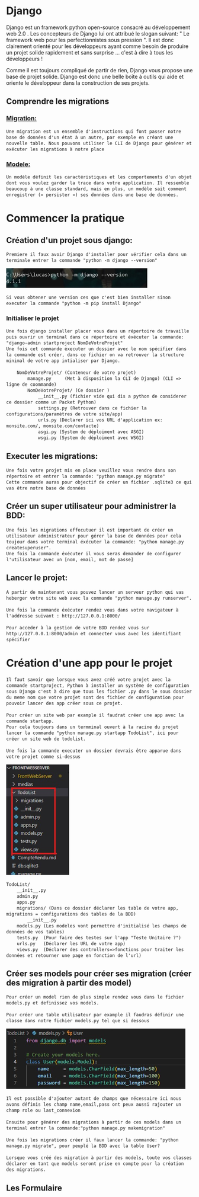 # Django 
 Django est un framework python open-source consacré au développement web 2.0 . Les concepteurs de Django lui ont attribué le slogan suivant: " Le framework web pour les perfectionnistes sous pression ". Il est donc clairement orienté pour les développeurs ayant comme besoin de produire un projet solide rapidement et sans surprise ... c'est à dire à tous les développeurs !

Comme il est toujours compliqué de partir de rien, Django vous propose une base de projet solide. Django est donc une belle boîte à outils qui aide et oriente le développeur dans la construction de ses projets. 

## Comprendre les migrations
### [Migration:](https://openclassrooms.com/fr/courses/7172076-debutez-avec-le-framework-django/7515281-sauvegardez-des-donnees-dans-une-base-de-donnees-avec-un-modele-et-une-migration#ui-id-8)
    Une migration est un ensemble d'instructions qui font passer notre base de données d'un état à un autre, par exemple en créant une nouvelle table. Nous pouvons utiliser le CLI de Django pour générer et exécuter les migrations à notre place

### [Modele:](https://openclassrooms.com/fr/courses/7172076-debutez-avec-le-framework-django/7515281-sauvegardez-des-donnees-dans-une-base-de-donnees-avec-un-modele-et-une-migration#ui-id-8)
    Un modèle définit les caractéristiques et les comportements d'un objet dont vous voulez garder la trace dans votre application. Il ressemble beaucoup à une classe standard, mais en plus, un modèle sait comment enregistrer (« persister ») ses données dans une base de données.



# Commencer la pratique 
## Création d'un projet sous django:
    Premiere il faux avoir Django d'installer pour vérifier cela dans un terminale entrer la commande "python -m django --version"
![terminal-check-django-version!](medias/terminal-check-django-version.jpg)

    Si vous obtener une version ces que c'est bien installer sinon executer la commande "python -m pip install Django" 
### Initialiser le projet
    Une fois django installer placer vous dans un répertoire de travaille puis ouvrir un terminal dans ce répertoire et éxécuter la commande:  "django-admin startproject NomDeVotreProjet"
    Une fois cet commande éxecuter un dossier avec le nom spécifier dans la commande est créer, dans ce fichier on va retrouver la structure minimal de votre app intialiser par Django. 

        NomDeVotreProjet/ (Conteneur de votre projet)
            manage.py     (Met à disposition la CLI de Django) (CLI => ligne de coommande)
            NomDeVotreProjet/ (Ce dossier )
                __init__.py (fichier vide qui dis a python de considerer ce dossier comme un Packet Python)
                settings.py (Retrouver dans ce fichier la configurations/paramètres de votre site/app)
                urls.py (Déclarer ici vos URL d'application ex: monsite.com/, monsite.com/contacte)
                asgi.py (System de déploiment avec ASGI)
                wsgi.py (System de déploiment avec WSGI)

## Executer les migrations:
    Une fois votre projet mis en place veuillez vous rendre dans son répertoire et entrer la commande: "python manage.py migrate"
    Cette commande auras pour objectif de créer un fichier .sqlite3 ce qui vas être notre base de données

## Créer un super utilisateur pour administrer la BDD:
    Une fois les migrations effecutuer il est important de créer un utilisateur administrateur pour gérer la base de données pour cela toujour dans votre terminal éxécuter la commande: "python manage.py createsuperuser".
    Une fois la commande éxécuter il vous seras demander de configurer l'utilisateur avec un [nom, email, mot de passe]

## Lancer le projet:
    A partir de maintenant vous pouvez lancer un serveur python qui vas heberger votre site web avec la commande "python manage.py runserver".

    Une fois la commande éxécuter rendez vous dans votre navigateur à l'addresse suivant : http://127.0.0.1:8000/

    Pour acceder à la gestion de votre BDD rendez vous sur http://127.0.0.1:8000/admin et connecter vous avec les identifiant spécifier

# Création d'une app pour le projet
    Il faut savoir que lorsque vous avez créé votre projet avec la commande startproject, Python à installer un système de configuration sous Django c'est à dire que tous les fichier .py dans le sous dossier du meme nom que votre projet sont des fichier de configuration pour pouvoir lancer des app créer sous ce projet.

    Pour créer un site web par example il faudrat créer une app avec la commande startapp.
    Pour cela toujours dans un termminal ouvert à la racine du projet lancer la commande "python manage.py startapp TodoList", ici pour créer un site web de todolist.

    Une fois la commande executer un dossier devrais être apparue dans votre projet comme si-dessus
![creation-app!](medias/creation-app.jpg)

    TodoList/
        __init__.py
        admin.py 
        apps.py
        migrations/ (Dans ce dossier déclarer les table de votre app, migrations = configurations des tables de la BDD)
            __init__.py
        models.py (Les modeles vont permettre d'initialisé les champs de données de vos tables)
        tests.py  (Pour faire des testes sur l'app "Teste Unitaire ?")
        urls.py   (Déclarer les URL de votre app)
        views.py  (Déclarer des controllers=>fonctions pour traiter les données et retourner une page en fonction de l'url)

## Créer ses models pour créer ses migration (créer des migration à partir des model)
    Pour créer un model rien de plus simple rendez vous dans le fichier models.py et definissez vos models.

    Pour créer une table utilisateur par example il faudras définir une classe dans notre fichier models.py tel que si dessous

![models!](medias/models.jpg)

    Il est possible d'ajouter autant de champs que nécessaire ici nous avons définis les champ name,email,pass ont peux aussi rajouter un champ role ou last_connexion

    Ensuite pour générer des migrations à partir de ces models dans un terminal entrer la commande:"python manage.py makemigration"

    Une fois les migrations créer il faux lancer la commande: "python manage.py migrate", pour peuplé la BDD avec la table User?

    Lorsque vous créé des migration à partir des models, toute vos classes déclarer en tant que models seront prise en compte pour la création des migrations.

## Les Formulaire